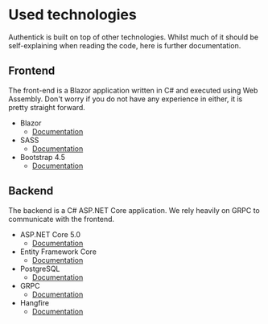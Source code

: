 # Used technologies

Authentick is built on top of other technologies. Whilst much of it should be self-explaining when reading the code, here is further documentation.

## Frontend

The front-end is a Blazor application written in C\# and executed using Web Assembly. Don't worry if you do not have any experience in either, it is pretty straight forward. 

* Blazor
  * [Documentation](https://docs.microsoft.com/en-us/aspnet/core/blazor/?view=aspnetcore-5.0)
* SASS
  * [Documentation](https://sass-lang.com/documentation)
* Bootstrap 4.5
  * [Documentation](https://getbootstrap.com/docs/4.5/getting-started/introduction/)

## Backend

The backend is a C\# ASP.NET Core application. We rely heavily on GRPC to communicate with the frontend. 

* ASP.NET Core 5.0
  * [Documentation](https://docs.microsoft.com/en-us/aspnet/core/?view=aspnetcore-5.0)
* Entity Framework Core
  * [Documentation](https://docs.microsoft.com/en-us/ef/core/)
* PostgreSQL 
  * [Documentation](https://www.postgresql.org/docs/)
* GRPC
  * [Documentation](https://grpc.io/docs/)
* Hangfire
  * [Documentation](https://www.hangfire.io/)

